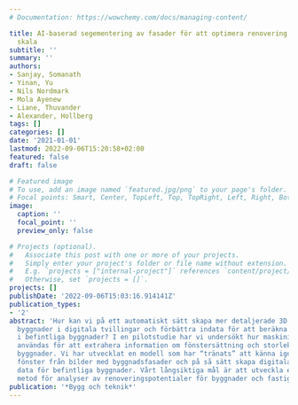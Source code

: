 ```yaml
---
# Documentation: https://wowchemy.com/docs/managing-content/

title: AI-baserad segementering av fasader för att optimera renovering i en större
  skala
subtitle: ''
summary: ''
authors:
- Sanjay, Somanath
- Yinan, Yu
- Nils Nordmark
- Mola Ayenew
- Liane, Thuvander
- Alexander, Hollberg
tags: []
categories: []
date: '2021-01-01'
lastmod: 2022-09-06T15:20:58+02:00
featured: false
draft: false

# Featured image
# To use, add an image named `featured.jpg/png` to your page's folder.
# Focal points: Smart, Center, TopLeft, Top, TopRight, Left, Right, BottomLeft, Bottom, BottomRight.
image:
  caption: ''
  focal_point: ''
  preview_only: false

# Projects (optional).
#   Associate this post with one or more of your projects.
#   Simply enter your project's folder or file name without extension.
#   E.g. `projects = ["internal-project"]` references `content/project/deep-learning/index.md`.
#   Otherwise, set `projects = []`.
projects: []
publishDate: '2022-09-06T15:03:16.914141Z'
publication_types:
- '2'
abstract: 'Hur kan vi på ett automatiskt sätt skapa mer detaljerade 3D modeller av
  byggnader i digitala tvillingar och förbättra indata för att beräkna energibesparingspotentialer
  i befintliga byggnader? I en pilotstudie har vi undersökt hur maskininlärning kan
  användas för att extrahera information om fönstersättning och storlek i befintliga
  byggnader. Vi har utvecklat en modell som har “tränats” att känna igen och segmenterar
  fönster från bilder med byggnadsfasader och på så sätt skapa digitala och mer detaljerade
  data för befintliga byggnader. Vårt långsiktiga mål är att utveckla en helautomatisk
  metod för analyser av renoveringspotentialer för byggnader och fastighetsportföljer.  '
publication: '*Bygg och teknik*'
---
```

